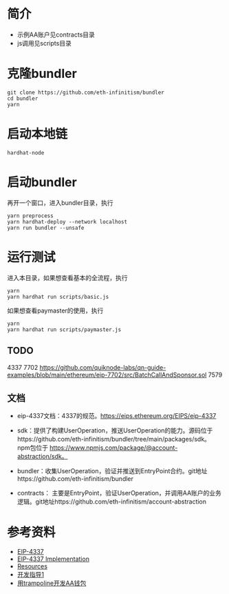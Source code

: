 # 简介

- 示例AA账户见contracts目录
- js调用见scripts目录

# 克隆bundler

```
git clone https://github.com/eth-infinitism/bundler
cd bundler
yarn
```

# 启动本地链

```
hardhat-node
```

# 启动bundler
再开一个窗口，进入bundler目录，执行
```
yarn preprocess
yarn hardhat-deploy --network localhost
yarn run bundler --unsafe
```

# 运行测试

进入本目录，如果想查看基本的全流程，执行
```
yarn
yarn hardhat run scripts/basic.js 
```

如果想查看paymaster的使用，执行
```
yarn
yarn hardhat run scripts/paymaster.js 
```

## TODO
 4337 
 7702
 https://github.com/quiknode-labs/qn-guide-examples/blob/main/ethereum/eip-7702/src/BatchCallAndSponsor.sol
 7579

## 文档
- eip-4337文档：4337的规范。https://eips.ethereum.org/EIPS/eip-4337
- sdk：提供了构建UserOperation，推送UserOperation的能力。源码位于https://github.com/eth-infinitism/bundler/tree/main/packages/sdk。 
npm包位于
https://www.npmjs.com/package/@account-abstraction/sdk。

- bundler：收集UserOperation，验证并推送到EntryPoint合约。git地址https://github.com/eth-infinitism/bundler
- contracts： 主要是EntryPoint，验证UserOperation，并调用AA账户的业务逻辑。git地址https://github.com/eth-infinitism/account-abstraction

# 参考资料

- [EIP-4337](https://eips.ethereum.org/EIPS/eip-4337)
- [EIP-4337 Implementation](https://github.com/eth-infinitism/account-abstraction)
- [Resources](https://eip4337.com/en/latest/resources.html)
- [开发指导1](https://www.notion.so/dapplearning/1-9d99463f25ca4c32a5776f6f2cb57edf)
- [用trampoline开发AA钱包](https://docs.qq.com/doc/DVHBBU0lxR0V4dEV4)

